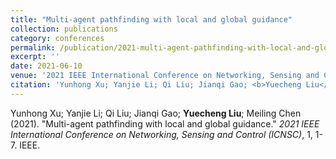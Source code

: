 ```yaml
---
title: "Multi-agent pathfinding with local and global guidance"
collection: publications
category: conferences
permalink: /publication/2021-multi-agent-pathfinding-with-local-and-global-guid
excerpt: ''
date: 2021-06-10
venue: '2021 IEEE International Conference on Networking, Sensing and Control (ICNSC)'
citation: 'Yunhong Xu; Yanjie Li; Qi Liu; Jianqi Gao; <b>Yuecheng Liu</b>; Meiling Chen (2021). &quot;Multi-agent pathfinding with local and global guidance.&quot; <i>2021 IEEE International Conference on Networking, Sensing and Control (ICNSC)</i>, 1, 1-7. IEEE.'
---
```


Yunhong Xu; Yanjie Li; Qi Liu; Jianqi Gao; <b>Yuecheng Liu</b>; Meiling Chen (2021). &quot;Multi-agent pathfinding with local and global guidance.&quot; <i>2021 IEEE International Conference on Networking, Sensing and Control (ICNSC)</i>, 1, 1-7. IEEE.
